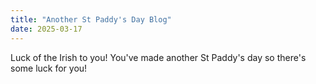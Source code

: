 ```yaml
---
title: "Another St Paddy's Day Blog"
date: 2025-03-17
---
```

Luck of the Irish to you!
You've made another St Paddy's day so there's some luck for you!

